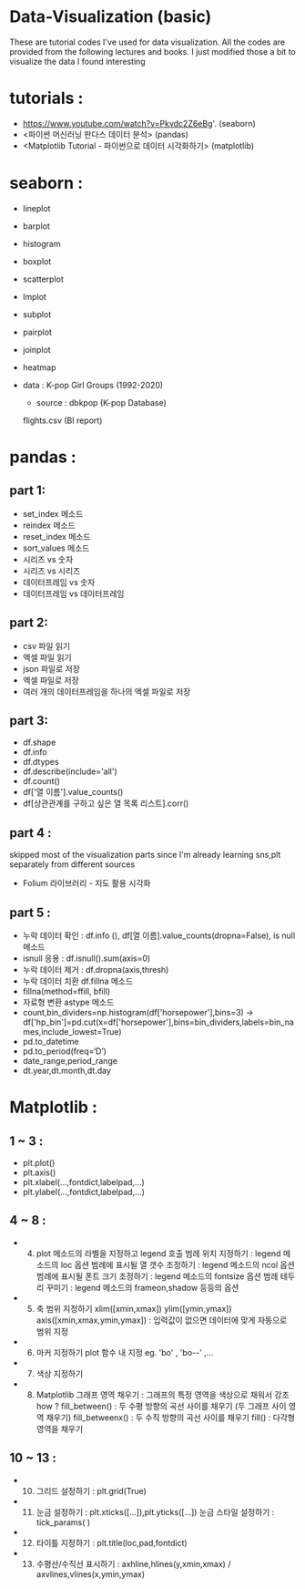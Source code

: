 # Data-Visualization (basic)

These are tutorial codes I've used for data visualization. All the codes are provided from the following lectures and books. I just modified those a bit to visualize the data I found interesting 

# tutorials :
- https://www.youtube.com/watch?v=Pkvdc2Z6eBg'. (seaborn)
- <파이썬 머신러닝 판다스 데이터 분석> (pandas)
- <Matplotlib Tutorial - 파이썬으로 데이터 시각화하기> (matplotlib)

# seaborn  : 
- lineplot
- barplot
- histogram 
- boxplot
- scatterplot
- lmplot 
- subplot
- pairplot
- joinplot
- heatmap
- data : K-pop Girl Groups (1992-2020)
	- source :  dbkpop (K-pop Database)
	
	 flights.csv (BI report) 
	
# pandas : 
 ## part 1:
 - set_index 메소드
 - reindex 메소드
 - reset_index 메소드
 - sort_values 메소드
 - 시리즈 vs 숫자
 - 시리즈 vs 시리즈
 - 데이터프레임 vs 숫자
 - 데이터프레임 vs 데이터프레임
 
 ## part 2:
 - csv 파일 읽기
 - 엑셀 파일 읽기
 - json 파일로 저장
 - 엑셀 파일로 저장
 - 여러 개의 데이터프레임을 하나의 엑셀 파일로 저장
 
 ## part 3:
 - df.shape
 - df.info
 - df.dtypes
 - df.describe(include='all')
 - df.count()
 - df['열 이름'].value_counts()
 - df[상관관계를 구하고 싶은 열 목록 리스트].corr()
 
 ## part 4 :
 skipped most of the visualization parts since I'm already learning sns,plt separately from different sources
 - Folium 라이브러리 - 지도 활용 시각화 
 
 ## part 5 :
- 누락 데이터 확인 : df.info (), df[열 이름].value_counts(dropna=False), is null 메소드
- isnull 응용 : df.isnull().sum(axis=0)
- 누락 데이터 제거 : df.dropna(axis,thresh)
- 누락 데이터 치환 df.fillna 메소드
- fillna(method=ffill, bfill)
- 자료형 변환 astype 메소드 
- count,bin_dividers=np.histogram(df['horsepower'],bins=3) -> df['hp_bin']=pd.cut(x=df['horsepower'],bins=bin_dividers,labels=bin_names,include_lowest=True)
- pd.to_datetime 
- pd.to_period(freq=‘D’)
- date_range,period_range 
- dt.year,dt.month,dt.day
 
 
# Matplotlib : 
 ## 1 ~ 3 :
 - plt.plot()
 - plt.axis()
 - plt.xlabel(...,fontdict,labelpad,...)
 - plt.ylabel(...,fontdict,labelpad,...)
 
 ## 4 ~ 8 :
 - 4. plot 메소드의 라벨을 지정하고 legend 호출
 범례 위치 지정하기 : legend 메소드의 loc 옵션
 범례에 표시될 열 갯수 조정하기 : legend 메소드의 ncol 옵션
 범례에 표시될 폰트 크기 조정하기 : legend 메소드의 fontsize 옵션
 범례 테두리 꾸미기 : legend 메소드의 frameon,shadow 등등의 옵션
 - 5. 축 범위 지정하기
 xlim([xmin,xmax])
 ylim([ymin,ymax])
 axis([xmin,xmax,ymin,ymax]) : 입력값이 없으면 데이터에 맞게 자동으로 범위 지정
 - 6. 마커 지정하기
 plot 함수 내 지정 eg. 'bo' , 'bo--' ,...
 - 7. 색상 지정하기
 - 8. Matplotlib 그래프 영역 채우기 : 그래프의 특정 영역을 색상으로 채워서 강조
 how ?
 fill_between() : 두 수평 방향의 곡선 사이를 채우기 (두 그래프 사이 영역 채우기)
 fill_betweenx() : 두 수직 방향의 곡선 사이를 채우기
 fill() : 다각형 영역을 채우기

## 10 ~ 13 : 
- 10. 그리드 설정하기 : plt.grid(True)
- 11. 눈금 설정하기 : plt.xticks([...]),plt.yticks([...])
      눈금 스타일 설정하기 : tick_params( ) 
- 12. 타이틀 지정하기 : plt.title(loc,pad,fontdict)
- 13. 수평선/수직선 표시하기 : axhline,hlines(y,xmin,xmax) / axvlines,vlines(x,ymin,ymax)

